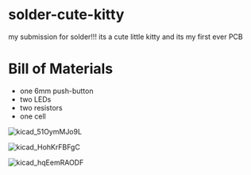 # solder-cute-kitty
my submission for solder!!! its a cute little kitty and its my first ever PCB

# Bill of Materials

- one 6mm push-button
- two LEDs
- two resistors
- one cell


![kicad_51OymMJo9L](https://github.com/user-attachments/assets/8086d6a8-6881-48cc-be67-64cb75b692bd)

![kicad_HohKrFBFgC](https://github.com/user-attachments/assets/87c26512-cfa0-4442-8f52-1ba35985f0f9)

![kicad_hqEemRAODF](https://github.com/user-attachments/assets/8ec085e0-0138-4f4d-85b7-af62ccb36195)
